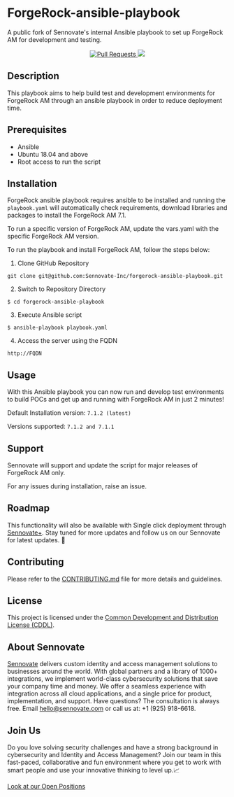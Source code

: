 # ForgeRock-ansible-playbook

A public fork of Sennovate's internal Ansible playbook to set up ForgeRock AM for development and testing.

<p align="center">
  <a href=" https://github.com/Sennovate-Inc/forgerock-ansible-playbook/pulls">
    <img src="https://img.shields.io/badge/PRs-welcome-brightgreen.svg?longCache=true" alt="Pull Requests">
  </a>
  <a href="https://twitter.com/Sennovate" target="_blank">
    <img src="https://img.shields.io/twitter/follow/Sennovate.svg?logo=twitter">
    </a>
</p>

## Description
This playbook aims to help build test and development environments for ForgeRock AM through an ansible playbook in order to reduce deployment time.

## Prerequisites

- Ansible
- Ubuntu 18.04 and above
- Root access to run the script

## Installation

ForgeRock ansible playbook requires ansible to be installed and running the `playbook.yaml` will automatically check requirements, download libraries and packages to install the ForgeRock AM 7.1.

To run a specific version of ForgeRock AM, update the vars.yaml with the specific ForgeRock AM version.

To run the playbook and install ForgeRock AM, follow the steps below:

1. Clone GitHub Repository
```
git clone git@github.com:Sennovate-Inc/forgerock-ansible-playbook.git
```
2. Switch to Repository Directory
```
$ cd forgerock-ansible-playbook
```
3. Execute Ansible script
```
$ ansible-playbook playbook.yaml
```
4. Access the server using the FQDN
```
http://FQDN 
```

## Usage

With this Ansible playbook you can now run and develop test environments to build POCs and get up and running with ForgeRock AM in just 2 minutes!

Default Installation version: `7.1.2 (latest)`

Versions supported: `7.1.2 and 7.1.1`

## Support

Sennovate will support and update the script for major releases of ForgeRock AM only.

For any issues during installation, raise an issue.

## Roadmap

This functionality will also be available with Single click deployment through [Sennovate+](https://www.plus.sennovate.com). Stay tuned for more updates and follow us on our Sennovate for latest updates. 👀 

## Contributing

Please refer to the [CONTRIBUTING.md](CONTRIBUTING.md) file for more details and guidelines.

## License

This project is licensed under the [Common Development and Distribution License (CDDL)](LICENSE).

## About Sennovate

[Sennovate](https://sennovate.com/) delivers custom identity and access management solutions to businesses around the world. With global partners and a library of 1000+ integrations, we implement world-class cybersecurity solutions that save your company time and money. We offer a seamless experience with integration across all cloud applications, and a single price for product, implementation, and support. Have questions? The consultation is always free. Email hello@sennovate.com or call us at: +1 (925) 918-6618.

## Join Us

Do you love solving security challenges and have a strong background in cybersecurity and Identity and Access Management?
Join our team in this fast-paced, collaborative and fun environment where you get to work with smart people and use your innovative thinking to level up.📈

[Look at our Open Positions](https://sennovate.com/careers/)
